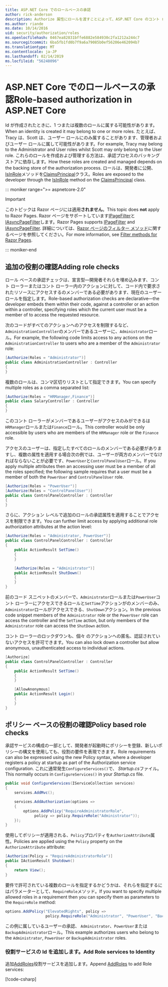 ```yaml
---
title: ASP.NET Core でのロールベースの承認
author: rick-anderson
description: Authorize 属性にロールを渡すことによって、ASP.NET Core のコント ローラーとアクションのアクセスを制限する方法について説明します。
ms.author: riande
ms.date: 10/14/2016
uid: security/authorization/roles
ms.openlocfilehash: 0467ea82831bffe6882e584930c2fa1212a244c7
ms.sourcegitcommit: 6ba5fb1fd0b7f9a6a79085b0ef56206e462094b7
ms.translationtype: MT
ms.contentlocale: ja-JP
ms.lasthandoff: 02/14/2019
ms.locfileid: "56248096"
---
```

# <a name="role-based-authorization-in-aspnet-core"></a><span data-ttu-id="b848b-103">ASP.NET Core でのロールベースの承認</span><span class="sxs-lookup"><span data-stu-id="b848b-103">Role-based authorization in ASP.NET Core</span></span>

<a name="security-authorization-role-based"></a>

<span data-ttu-id="b848b-104">Id が作成されたときに、1 つまたは複数のロールに属する可能性があります。</span><span class="sxs-lookup"><span data-stu-id="b848b-104">When an identity is created it may belong to one or more roles.</span></span> <span data-ttu-id="b848b-105">たとえば、Tracy は、Scott は、ユーザー ロールにのみ属することがあります、管理者およびユーザー ロールに属して可能性があります。</span><span class="sxs-lookup"><span data-stu-id="b848b-105">For example, Tracy may belong to the Administrator and User roles whilst Scott may only belong to the User role.</span></span> <span data-ttu-id="b848b-106">これらのロールを作成および管理する方法は、承認プロセスのバッキング ストアに依存します。</span><span class="sxs-lookup"><span data-stu-id="b848b-106">How these roles are created and managed depends on the backing store of the authorization process.</span></span> <span data-ttu-id="b848b-107">ロールは、開発者に公開、 [IsInRole](/dotnet/api/system.security.principal.genericprincipal.isinrole)メソッドを[ClaimsPrincipal](/dotnet/api/system.security.claims.claimsprincipal)クラス。</span><span class="sxs-lookup"><span data-stu-id="b848b-107">Roles are exposed to the developer through the [IsInRole](/dotnet/api/system.security.principal.genericprincipal.isinrole) method on the [ClaimsPrincipal](/dotnet/api/system.security.claims.claimsprincipal) class.</span></span>

::: moniker range=">= aspnetcore-2.0"

> [!IMPORTANT]
> <span data-ttu-id="b848b-108">このトピックは Razor ページには適用**されません**。</span><span class="sxs-lookup"><span data-stu-id="b848b-108">This topic does **not** apply to Razor Pages.</span></span> <span data-ttu-id="b848b-109">Razor ページをサポートしています[IPageFilter](/dotnet/api/microsoft.aspnetcore.mvc.filters.ipagefilter)と[IAsyncPageFilter](/dotnet/api/microsoft.aspnetcore.mvc.filters.iasyncpagefilter)します。</span><span class="sxs-lookup"><span data-stu-id="b848b-109">Razor Pages supports [IPageFilter](/dotnet/api/microsoft.aspnetcore.mvc.filters.ipagefilter) and [IAsyncPageFilter](/dotnet/api/microsoft.aspnetcore.mvc.filters.iasyncpagefilter).</span></span> <span data-ttu-id="b848b-110">詳細については、[Razor ページのフィルター メソッド](xref:razor-pages/filter)に関するページを参照してください。</span><span class="sxs-lookup"><span data-stu-id="b848b-110">For more information, see [Filter methods for Razor Pages](xref:razor-pages/filter).</span></span>

::: moniker-end

## <a name="adding-role-checks"></a><span data-ttu-id="b848b-111">追加の役割の確認</span><span class="sxs-lookup"><span data-stu-id="b848b-111">Adding role checks</span></span>

<span data-ttu-id="b848b-112">ロール ベースの承認チェックは、宣言型&mdash;開発者それらを埋め込みます、コント ローラーまたはコント ローラー内のアクションに対して、コード内で要求されたリソースにアクセスするのメンバーである必要があります、現在のユーザー ロールを指定します。</span><span class="sxs-lookup"><span data-stu-id="b848b-112">Role-based authorization checks are declarative&mdash;the developer embeds them within their code, against a controller or an action within a controller, specifying roles which the current user must be a member of to access the requested resource.</span></span>

<span data-ttu-id="b848b-113">次のコードがすべてのアクションへのアクセスを制限するなど、`AdministrationController`のメンバーであるユーザーに、`Administrator`ロール。</span><span class="sxs-lookup"><span data-stu-id="b848b-113">For example, the following code limits access to any actions on the `AdministrationController` to users who are a member of the `Administrator` role:</span></span>

```csharp
[Authorize(Roles = "Administrator")]
public class AdministrationController : Controller
{
}
```

<span data-ttu-id="b848b-114">複数のロールは、コンマ区切りリストとして指定できます。</span><span class="sxs-lookup"><span data-stu-id="b848b-114">You can specify multiple roles as a comma separated list:</span></span>

```csharp
[Authorize(Roles = "HRManager,Finance")]
public class SalaryController : Controller
{
}
```

<span data-ttu-id="b848b-115">このコント ローラーがメンバーであるユーザーがアクセスのみができるは`HRManager`ロールまたは`Finance`ロール。</span><span class="sxs-lookup"><span data-stu-id="b848b-115">This controller would be only accessible by users who are members of the `HRManager` role or the `Finance` role.</span></span>

<span data-ttu-id="b848b-116">アクセスのユーザーは、指定したすべてのロールのメンバーである必要がありますし、複数の属性を適用する場合次の例では、ユーザーが両方のメンバーでなければならないことが必要です、`PowerUser`と`ControlPanelUser`ロール。</span><span class="sxs-lookup"><span data-stu-id="b848b-116">If you apply multiple attributes then an accessing user must be a member of all the roles specified; the following sample requires that a user must be a member of both the `PowerUser` and `ControlPanelUser` role.</span></span>

```csharp
[Authorize(Roles = "PowerUser")]
[Authorize(Roles = "ControlPanelUser")]
public class ControlPanelController : Controller
{
}
```

<span data-ttu-id="b848b-117">さらに、アクション レベルで追加のロールの承認属性を適用することでアクセスを制限できます。</span><span class="sxs-lookup"><span data-stu-id="b848b-117">You can further limit access by applying additional role authorization attributes at the action level:</span></span>

```csharp
[Authorize(Roles = "Administrator, PowerUser")]
public class ControlPanelController : Controller
{
    public ActionResult SetTime()
    {
    }

    [Authorize(Roles = "Administrator")]
    public ActionResult ShutDown()
    {
    }
}
```

<span data-ttu-id="b848b-118">前のコード スニペットのメンバーで、`Administrator`ロールまたは`PowerUser`コント ローラーにアクセスできるロールと`SetTime`アクションがのメンバーのみ、`Administrator`ロールがアクセスできる、`ShutDown`アクション。</span><span class="sxs-lookup"><span data-stu-id="b848b-118">In the previous code snippet members of the `Administrator` role or the `PowerUser` role can access the controller and the `SetTime` action, but only members of the `Administrator` role can access the `ShutDown` action.</span></span>

<span data-ttu-id="b848b-119">コント ローラーのロックダウンも、個々 のアクションへの匿名、認証されていないアクセスを許可できます。</span><span class="sxs-lookup"><span data-stu-id="b848b-119">You can also lock down a controller but allow anonymous, unauthenticated access to individual actions.</span></span>

```csharp
[Authorize]
public class ControlPanelController : Controller
{
    public ActionResult SetTime()
    {
    }

    [AllowAnonymous]
    public ActionResult Login()
    {
    }
}
```

<a name="security-authorization-role-policy"></a>

## <a name="policy-based-role-checks"></a><span data-ttu-id="b848b-120">ポリシー ベースの役割の確認</span><span class="sxs-lookup"><span data-stu-id="b848b-120">Policy based role checks</span></span>

<span data-ttu-id="b848b-121">承認サービスの構成の一部として、開発者が起動時にポリシーを登録、新しいポリシーの構文を使用しても、役割の要件を表現できます。</span><span class="sxs-lookup"><span data-stu-id="b848b-121">Role requirements can also be expressed using the new Policy syntax, where a developer registers a policy at startup as part of the Authorization service configuration.</span></span> <span data-ttu-id="b848b-122">これに通常発生`ConfigureServices()`で、 *Startup.cs*ファイル。</span><span class="sxs-lookup"><span data-stu-id="b848b-122">This normally occurs in `ConfigureServices()` in your *Startup.cs* file.</span></span>

```csharp
public void ConfigureServices(IServiceCollection services)
{
    services.AddMvc();

    services.AddAuthorization(options =>
    {
        options.AddPolicy("RequireAdministratorRole",
             policy => policy.RequireRole("Administrator"));
    });
}
```

<span data-ttu-id="b848b-123">使用してポリシーが適用される、`Policy`プロパティを`AuthorizeAttribute`属性。</span><span class="sxs-lookup"><span data-stu-id="b848b-123">Policies are applied using the `Policy` property on the `AuthorizeAttribute` attribute:</span></span>

```csharp
[Authorize(Policy = "RequireAdministratorRole")]
public IActionResult Shutdown()
{
    return View();
}
```

<span data-ttu-id="b848b-124">要件で許可されている複数のロールを指定するかどうかは、それらを指定するにはパラメーターとして、`RequireRole`メソッド。</span><span class="sxs-lookup"><span data-stu-id="b848b-124">If you want to specify multiple allowed roles in a requirement then you can specify them as parameters to the `RequireRole` method:</span></span>

```csharp
options.AddPolicy("ElevatedRights", policy =>
                  policy.RequireRole("Administrator", "PowerUser", "BackupAdministrator"));
```

<span data-ttu-id="b848b-125">この例に属しているユーザーの承認、 `Administrator`、`PowerUser`または`BackupAdministrator`ロール。</span><span class="sxs-lookup"><span data-stu-id="b848b-125">This example authorizes users who belong to the `Administrator`, `PowerUser` or `BackupAdministrator` roles.</span></span>

### <a name="add-role-services-to-identity"></a><span data-ttu-id="b848b-126">役割サービスの Id を追加します。</span><span class="sxs-lookup"><span data-stu-id="b848b-126">Add Role services to Identity</span></span>

<span data-ttu-id="b848b-127">追加[AddRoles](/dotnet/api/microsoft.aspnetcore.identity.identitybuilder.addroles#Microsoft_AspNetCore_Identity_IdentityBuilder_AddRoles__1)役割サービスを追加します。</span><span class="sxs-lookup"><span data-stu-id="b848b-127">Append [AddRoles](/dotnet/api/microsoft.aspnetcore.identity.identitybuilder.addroles#Microsoft_AspNetCore_Identity_IdentityBuilder_AddRoles__1) to add Role services:</span></span>

[!code-csharp[](roles/samples/Startup.cs?name=snippet&highlight=7)]